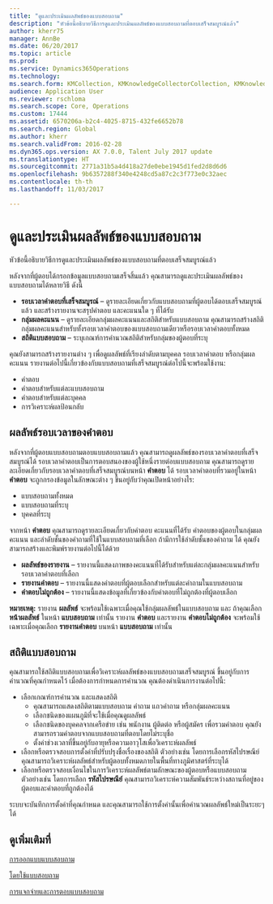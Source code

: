 ```yaml
---
title: "ดูและประเมินผลลัพธ์ของแบบสอบถาม"
description: "หัวข้อนี้อธิบายวิธีการดูและประเมินผลลัพธ์ของแบบสอบถามที่ตอบเสร็จสมบูรณ์แล้ว"
author: kherr75
manager: AnnBe
ms.date: 06/20/2017
ms.topic: article
ms.prod: 
ms.service: Dynamics365Operations
ms.technology: 
ms.search.form: KMCollection, KMKnowledgeCollectorCollection, KMKnowledgeCollectorUserResults
audience: Application User
ms.reviewer: rschloma
ms.search.scope: Core, Operations
ms.custom: 17444
ms.assetid: 6570206a-b2c4-4025-8715-432fe6652b78
ms.search.region: Global
ms.author: kherr
ms.search.validFrom: 2016-02-28
ms.dyn365.ops.version: AX 7.0.0, Talent July 2017 update
ms.translationtype: HT
ms.sourcegitcommit: 2771a31b5a4d418a27de0ebe1945d1fed2d8d6d6
ms.openlocfilehash: 9b6357288f340e4248cd5a87c2c3f773e0c32aec
ms.contentlocale: th-th
ms.lasthandoff: 11/03/2017

---
```


# <a name="view-and-evaluate-the-results-of-a-questionnaire"></a>ดูและประเมินผลลัพธ์ของแบบสอบถาม

หัวข้อนี้อธิบายวิธีการดูและประเมินผลลัพธ์ของแบบสอบถามที่ตอบเสร็จสมบูรณ์แล้ว 

หลังจากที่ผู้ตอบได้กรอกข้อมูลแบบสอบถามเสร็จสิ้นแล้ว คุณสามารถดูและประเมินผลลัพธ์ของแบบสอบถามได้หลายวิธี ดังนี้

-   **รอบเวลาคำตอบที่เสร็จสมบูรณ์** – ดูรายละเอียดเกี่ยวกับแบบสอบถามที่ผู้ตอบได้ตอบเสร็จสมบูรณ์แล้ว และสร้างรายงานจะสรุปคำตอบ และคะแนนใด ๆ ที่ได้รับ
-   **กลุ่มผลคะแนน** – ดูรายละเอียดกลุ่มผลคะแนนและสถิติสำหรับแบบสอบถาม คุณสามารถสร้างสถิติกลุ่มผลคะแนนสำหรับทั้งรอบเวลาคำตอบของแบบสอบถามเดียวหรือรอบเวลาคำตอบทั้งหมด
-   **สถิติแบบสอบถาม** – ระบุเกณฑ์การคำนวณสถิติสำหรับกลุ่มของผู้ตอบที่ระบุ

คุณยังสามารถสร้างรายงานต่าง ๆ เพื่อดูผลลัพธ์ที่เรียงลำดับตามบุคคล รอบเวลาคำตอบ หรือกลุ่มผลคะแนน รายงานต่อไปนี้เกี่ยวข้องกับแบบสอบถามที่เสร็จสมบูรณ์ต่อไปนี้จะพร้อมใช้งาน:

-   คำตอบ
-   คำตอบสำหรับแต่ละแบบสอบถาม
-   คำตอบสำหรับแต่ละบุคคล
-   การวิเคราะห์ผลป้อนกลับ

## <a name="answer-session-results"></a>ผลลัพธ์รอบเวลาของคำตอบ
หลังจากที่ผู้ตอบแบบสอบถามตอบแบบสอบถามแล้ว คุณสามารถดูผลลัพธ์ของรอบเวลาคำตอบที่เสร็จสมบูรณ์ได้ รอบเวลาคำตอบเป็นการตอบสนองของผู้ใช้หนึ่งรายต่อบแบบสอบถาม คุณสามารถดูรายละเอียดเกี่ยวกับรอบเวลาคำตอบที่เสร็จสมบูรณ์บนหน้า **คำตอบ** ได้ รอบเวลาคำตอบที่รวมอยู่ในหน้า **คำตอบ** จะถูกกรองข้อมูลในลักษณะต่าง ๆ ขึ้นอยู่กับว่าคุณเปิดหน้าอย่างไร:

-   แบบสอบถามทั้งหมด
-   แบบสอบถามที่ระบุ
-   บุคคลที่ระบุ

จากหน้า **คำตอบ** คุณสามารถดูรายละเอียดเกี่ยวกับคำตอบ คะแนนที่ได้รับ คำตอบของผู้ตอบในกลุ่มผลคะแนน และลำดับชั้นของคำถามที่ใช้ในแบบสอบถามที่เลือก ถ้ามีการใช้ลำดับชั้นของคำถาม ได้ คุณยังสามารถสร้างและพิมพ์รายงานต่อไปนี้ได้ด้วย

-   **ผลลัพธ์ของรายงาน** – รายงานนี้แสดงภาพของคะแนนที่ได้รับสำหรับแต่ละกลุ่มผลคะแนนสำหรับรอบเวลาคำตอบที่เลือก
-   **รายงานคำตอบ** – รายงานนี้แสดงคำตอบที่ผู้ตอบเลือกสำหรับแต่ละคำถามในแบบสอบถาม
-   **คำตอบไม่ถูกต้อง** – รายงานนี้แสดงข้อมูลที่เกี่ยวข้องกับคำตอบที่ไม่ถูกต้องที่ผู้ตอบเลือก

**หมายเหตุ:** รายงาน **ผลลัพธ์** จะพร้อมใช้เฉพาะเมื่อคุณใช้กลุ่มผลลัพธ์ในแบบสอบถาม และ ถ้าคุณเลือก **หน้าผลลัพธ์** ในหน้า **แบบสอบถาม** เท่านั้น รายงาน **คำตอบ** และรายงาน **คำตอบไม่ถูกต้อง** จะพร้อมใช้เฉพาะเมื่อคุณเลือก **รายงานคำตอบ** บนหน้า **แบบสอบถาม** เท่านั้น

## <a name="questionnaire-statistics"></a>สถิติแบบสอบถาม
คุณสามารถใช้สถิติแบบสอบถามเพื่อวิเคราะห์ผลลัพธ์ของแบบสอบถามเสร็จสมบูรณ์ ขึ้นอยู่กับการคำนวณที่คุณกำหนดไว้ เมื่อต้องการกำหนดการคำนวณ คุณต้องดำเนินการงานต่อไปนี้:

-   เลือกเกณฑ์การคำนวณ และแสดงสถิติ
    -   คุณสามารถแสดงสถิติตามแบบสอบถาม คำถาม แถวคำถาม หรือกลุ่มผลคะแนน
    -   เลือกชนิดของแผนภูมิที่จะใช้เมื่อคุณดูผลลัพธ์
    -   เลือกชนิดของบุคคลจากเครือข่าย เช่น พนักงาน ผู้ติดต่อ หรือผู้สมัคร เพื่อรวมคำตอบ คุณยังสามารถรวมคำตอบจากแบบสอบถามที่ตอบโดยไม่ระบุชื่อ
    -   ตั้งค่าช่วงเวลาที่ขึ้นอยู่กับอายุหรือความอาวุโสเพื่อวิเคราะห์ผลลัพธ์
-   เลือกหรือตรวจสอบการตั้งค่าที่ปรับปรุงชื่อเรื่องของสถิติ ตัวอย่างเช่น โดยการเลือกรหัสไปรษณีย์ คุณสามารถวิเคราะห์ผลลัพธ์สำหรับผู้ตอบทั้งหมดภายในพื้นที่ทางภูมิศาสตร์ที่ระบุได้
-   เลือกหรือตรวจสอบเงื่อนไขในการวิเคราะห์ผลลัพธ์ตามลักษณะของผู้ตอบหรือแบบสอบถาม ตัวอย่างเช่น โดยการเลือก **รหัสไปรษณีย์** คุณสามารถวิเคราะห์ความสัมพันธ์ระหว่างสถานที่อยู่ของผู้ตอบและคำตอบที่ถูกต้องได้

ระบบจะบันทึกการตั้งค่าที่คุณกำหนด และคุณสามารถใช้การตั้งค่านั้นเพื่อคำนวณผลลัพธ์ใหม่เป็นระยะๆ ได้

<a name="see-also"></a>ดูเพิ่มเติมที่
--------

[การออกแบบแบบสอบถาม](design-questionnaires.md)

[โดยใช้แบบสอบถาม](questionnaires.md)

[การแจกจ่ายและการตอบแบบสอบถาม](distribute-questionnaires.md)


